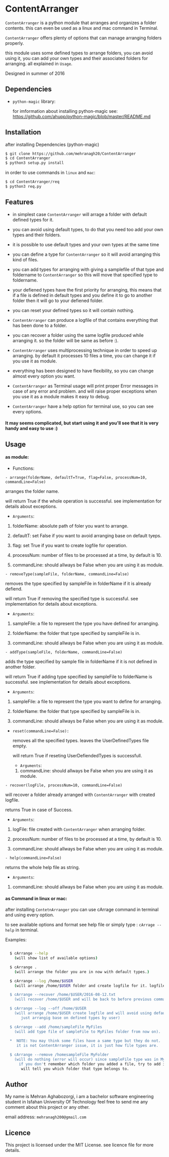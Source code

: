 # ContentArranger

`ContentArranger` is a python module that arranges and organizes a folder contents.
this can even be used as a linux and mac command in Terminal.

`ContentArranger` offers plenty of options that can manage arranging folders properly.

this module uses some defined types to arrange folders, you can avoid using it, you can
add your own types and their associated folders for arranging. all explained in `Usage`.

Designed in summer of 2016


## Dependencies

* `python-magic` library:
  
  for imformation about installing python-magic see:
    https://github.com/ahupp/python-magic/blob/master/README.md


## Installation

after installing Dependencies (python-magic)

```bash
$ git clone https://github.com/mehranagh20/ContentArranger
$ cd ContentArranger
$ python3 setup.py install
```

in order to use commands in `linux` and `mac`:

```bash
$ cd ContentArranger/req
$ python3 req.py
```


## Features

* in simplest case `ContentArranger` will arrage a folder with default defined types for it.

* you can avoid using default types, to do that you need too add your own types and their folders.

* it is possible to use default types and your own types at the same time

* you can define a type for `ContentArranger` so it will avoid arranging this kind of files.

* you can add types for arranging with giving a samplefile of that type and foldername to
  `ContentArranger` so this will move that specified type to foldername.

* your defiened types have the first priority for arranging, this means that if a file is
  defined in default types and you define it to go to another folder then it will go to
  your defiened folder.

* you can reset your defined types so it will contain nothing.

* `ContentArranger` can produce a logfile of that contains everything that has been done to a folder.

* you can recover a folder using the same logfile produced while arranging it. so the folder
  will be same as before :).

* `ContentArranger` uses multiprocessing technique in order to speed up arranging.
  by default it processes 10 files a time, you can change it if you use it as module.

* everything has been designed to have flexibility, so you can change almost every option you want.

* `ContentArranger` as Terminal usage will print proper Error messages in case of any error and problem.
  and will raise proper exceptions when you use it as a module makes it easy to debug.

* `ContentArranger` have a help option for terminal use, so you can see every options.

#### It may seems complicated, but start using it and you'll see that it is very handy and easy to use :)


## Usage

#### as module:

* Functions:

```
- arrange(folderName, defaultT=True, flag=False, processNum=10, commandLine=False)
```

  arranges the folder name.

  will return True if the whole operation is successful.
  see implementation for details about exceptions.

  * `Arguments`:

  1. folderName: absolute path of foler you want to arrange.

  2. defaultT: set False if you want to avoid arranging base on default tyeps.
  
  3. flag: set True if you want to create logfile for operation.

  4. processNum: number of files to be processed at a time, by default is 10.

  5. commandLine: should allways be False when you are using it as module.


```
- removeType(sampleFile, folderName, commandLine=False)
```

  removes the type specified by sampleFile in folderName if it is already defiend.

  will return True if removing the specified type is successful.
  see implementation for details about exceptions.

  * `Arguments`:

  1. sampleFile: a file to represent the type you have defined for arranging.

  2. folderName: the folder that type specified by sampleFile is in.

  3. commandLine: should allways be False when you are using it as module.
	

```
- addType(sampleFile, folderName, commandLine=False)
```

  adds the type specified by sample file in folderName if it is not defined in another folder.

  will return True if adding type specified by sampleFile to folderName is successful.
  see implementation for details about exceptions.

  * `Arguments`:

  1. sampleFile: a file to represent the type you want to define for arranging.

  2. folderName: the folder that type specified by sampleFile is in.

  3. commandLine: should allways be False when you are using it as module.


- `reset(commandLine=False):`

  removes all the specified types. leaves the UserDefinedTypes file empty.

  will return True if reseting UserDefiendedTypes is successfull.

  * `Arguments`:

  1. commandLine: should allways be False when you are using it as module.


```
- recover(logFile, processNum=10, commandLine=False)
```

  will recover a folder already arranged with `ContentArranger` with created logfile.

  returns True in case of Success.

  * `Arguments`:

  1. logFile: file created with `ContentArranger` when arranging folder.

  2. processNum: number of files to be processed at a time, by default is 10.

  3. commandLine: should allways be False when you are using it as module.


```
- help(commandLine=False)
```

  returns the whole help file as string.

  * `Arguments`:

  1. commandLine: should allways be False when you are using it as module.


#### as Command in linux or mac:

  after installing `ContetnArranger` you can use cArrage command in terminal
  and using every option.

  to see available options and format see help file or simply type :
  `cArrage --help` in terminal.

  Examples:
```bash

  $ cArrange --help
    (will show list of available options)	

  $ cArrange .
    (will arrange the folder you are in now with default types.)

  $ cArrange --log /home/$USER
    (will arrange /home/$USER folder and create logfile for it. logfile name is day's date)

  $ cArrange --recover /home/$USER/2016-08-12.txt
    (will recover /home/$USER and will be back to before previous command.)

  $ cArrange --log --off /home/$USER
    (will arrange /home/$USER create logfile and will avoid using default types for arranging
       just arrangig base on defined types by user)

  $ cArrange --add /home/sampleFile MyFiles
    (will add type file of sampleFile to MyFiles folder from now on).
  
  *  NOTE: You may think some files have a same type but they do not.
     it is not ContentArranger issue, it is just how file types are.

  $ cArrange --remove /homesampleFile MyFolder
    (will do nothing (error will occur) since sampleFile type was in MyFiles folder not MyFolder.
      if you don't remember which folder you added a file, try to add it to a folder and error message
       will tell you which folder that type belongs to.
```


## Author

My name is Mehran Aghabozorgi, i am a bachelor software engineering student in Isfahan University Of Technology
feel free to send me any comment about this project or any other.

email address: `mehranagh200@gmail.com`


## Licence

This project is licensed under the MIT License. see licence file for more details.















